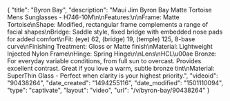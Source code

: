 {
    "title": "Byron Bay",
    "description": "Maui Jim Byron Bay Matte Tortoise Mens Sunglasses - H746-10M\n\nFeatures:\n\nFrame: Matte Tortoise\nShape: Modified, rectangular frame complements a range of facial shapes\nBridge: Saddle style, fixed bridge with embedded nose pads for added comfort\nFit: (eye) 62, (bridge) 19, (temple) 125, 8-base curve\nFinishing Treatment: Gloss or Matte finish\nMaterial: Lightweight Injected Nylon Frame\nHinge: Spring Hinge\n\nLens\nHCL\u00ae Bronze: For everyday variable conditions, from full sun to overcast. Provides excellent contrast. Great if you love a warm, subtle bronze tint\nMaterial:  SuperThin Glass - Perfect when clarity is your highest priority.",
    "videoid": "90438264",
    "date_created": "1494255116",
    "date_modified": "1501110094",
    "type": "captivate",
    "layout": "video",
    "url": "\/v\/byron-bay\/90438264"
}